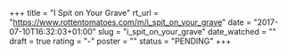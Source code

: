 +++
title = "I Spit on Your Grave"
rt_url = "https://www.rottentomatoes.com/m/i_spit_on_your_grave"
date = "2017-07-10T16:32:03+01:00"
slug = "i_spit_on_your_grave"
date_watched = ""
draft = true
rating = "-"
poster = ""
status = "PENDING"
+++